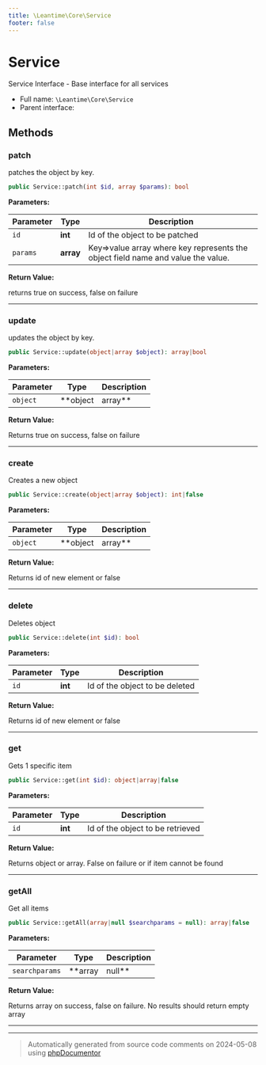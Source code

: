 ```yaml
---
title: \Leantime\Core\Service
footer: false
---
```


# Service

Service Interface - Base interface for all services



* Full name: `\Leantime\Core\Service`
* Parent interface: [](../../../classes.md)



## Methods

### patch

patches the object by key.

```php
public Service::patch(int $id, array $params): bool
```








**Parameters:**

| Parameter | Type | Description |
|-----------|------|-------------|
| `id` | **int** | Id of the object to be patched |
| `params` | **array** | Key=&gt;value array where key represents the object field name and value the value. |


**Return Value:**

returns true on success, false on failure



---
### update

updates the object by key.

```php
public Service::update(object|array $object): array|bool
```








**Parameters:**

| Parameter | Type | Description |
|-----------|------|-------------|
| `object` | **object|array** | expects the entire object to be updated as object or array |


**Return Value:**

Returns true on success, false on failure



---
### create

Creates a new object

```php
public Service::create(object|array $object): int|false
```








**Parameters:**

| Parameter | Type | Description |
|-----------|------|-------------|
| `object` | **object|array** | Object or array to be created |


**Return Value:**

Returns id of new element or false



---
### delete

Deletes object

```php
public Service::delete(int $id): bool
```








**Parameters:**

| Parameter | Type | Description |
|-----------|------|-------------|
| `id` | **int** | Id of the object to be deleted |


**Return Value:**

Returns id of new element or false



---
### get

Gets 1 specific item

```php
public Service::get(int $id): object|array|false
```








**Parameters:**

| Parameter | Type | Description |
|-----------|------|-------------|
| `id` | **int** | Id of the object to be retrieved |


**Return Value:**

Returns object or array. False on failure or if item cannot be found



---
### getAll

Get all items

```php
public Service::getAll(array|null $searchparams = null): array|false
```








**Parameters:**

| Parameter | Type | Description |
|-----------|------|-------------|
| `searchparams` | **array|null** | Search parameters |


**Return Value:**

Returns array on success, false on failure. No results should return empty array



---


---
> Automatically generated from source code comments on 2024-05-08 using [phpDocumentor](http://www.phpdoc.org/)
